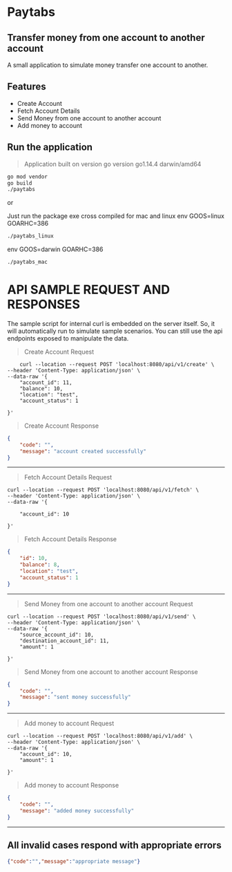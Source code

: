 # Paytabs
## Transfer money from one account to another account

A small application to simulate money transfer one account to another.

## Features

- Create Account
- Fetch Account Details
- Send Money from one account to another account
- Add money to account


## Run the application
> Application built on version go version go1.14.4 darwin/amd64
```sh
go mod vendor
go build
./paytabs
```

or

Just run the package exe cross compiled for mac and linux
env GOOS=linux GOARHC=386
```sh
./paytabs_linux
```

env GOOS=darwin GOARHC=386
```sh
./paytabs_mac
```

# API SAMPLE REQUEST AND RESPONSES
The sample script for internal curl is embedded on the server itself. So, it will automatically run to simulate sample scenarios. You can still use the api endpoints exposed to manipulate the data.

> Create Account Request
```curl
    curl --location --request POST 'localhost:8080/api/v1/create' \
--header 'Content-Type: application/json' \
--data-raw '{
    "account_id": 11,
    "balance": 10,
    "location": "test",
    "account_status": 1

}'
```

> Create Account Response
```json
{
    "code": "",
    "message": "account created successfully"
}
```


-----

> Fetch Account Details Request
```curl
curl --location --request POST 'localhost:8080/api/v1/fetch' \
--header 'Content-Type: application/json' \
--data-raw '{
    
    "account_id": 10

}'
```


> Fetch Account Details Response
```json
{
    "id": 10,
    "balance": 8,
    "location": "test",
    "account_status": 1
}

```

-----

>Send Money from one account to another account Request

```curl
curl --location --request POST 'localhost:8080/api/v1/send' \
--header 'Content-Type: application/json' \
--data-raw '{
    "source_account_id": 10,
    "destination_account_id": 11,
    "amount": 1

}'
```

> Send Money from one account to another account Response

```json
{
    "code": "",
    "message": "sent money successfully"
}
```

----

> Add money to account Request

```curl
curl --location --request POST 'localhost:8080/api/v1/add' \
--header 'Content-Type: application/json' \
--data-raw '{
    "account_id": 10,
    "amount": 1

}'

```

> Add money to account Response

```json
{
    "code": "",
    "message": "added money successfully"
}
```

-----
## All invalid cases respond with appropriate errors
```json
{"code":"","message":"appropriate message"}
```